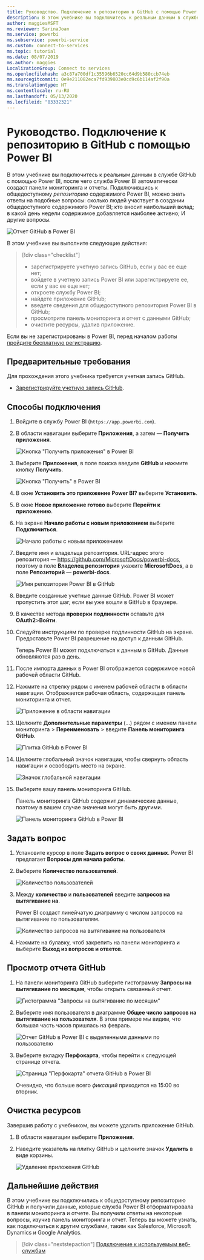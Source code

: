 ```yaml
---
title: Руководство. Подключение к репозиторию в GitHub с помощью Power BI
description: В этом учебнике вы подключитесь к реальным данным в службе GitHub с помощью Power BI, после чего служба Power BI автоматически создаст панели мониторинга и отчеты.
author: maggiesMSFT
ms.reviewer: SarinaJoan
ms.service: powerbi
ms.subservice: powerbi-service
ms.custom: connect-to-services
ms.topic: tutorial
ms.date: 08/07/2019
ms.author: maggies
LocalizationGroup: Connect to services
ms.openlocfilehash: a3c87a700df1c35596b6520cc64d9b580ccb74eb
ms.sourcegitcommit: 0e9e211082eca7fd939803e0cd9c6b114af2f90a
ms.translationtype: HT
ms.contentlocale: ru-RU
ms.lasthandoff: 05/13/2020
ms.locfileid: "83332321"
---
```

# <a name="tutorial-connect-to-a-github-repo-with-power-bi"></a>Руководство. Подключение к репозиторию в GitHub с помощью Power BI
В этом учебнике вы подключитесь к реальным данным в службе GitHub с помощью Power BI, после чего служба Power BI автоматически создаст панели мониторинга и отчеты. Подключившись к общедоступному *репозиторию* содержимого Power BI, можно знать ответы на подобные вопросы: сколько людей участвует в создании общедоступного содержимого Power BI; кто вносит наибольший вклад; в какой день недели содержимое добавляется наиболее активно; И другие вопросы. 

![Отчет GitHub в Power BI](media/service-tutorial-connect-to-github/power-bi-github-app-tutorial-punch-card.png)

В этом учебнике вы выполните следующие действия:

> [!div class="checklist"]
> * зарегистрируете учетную запись GitHub, если у вас ее еще нет; 
> * войдете в учетную запись Power BI или зарегистрируете ее, если у вас ее еще нет;
> * откроете службу Power BI;
> * найдете приложение GitHub;
> * введете сведения для общедоступного репозитория Power BI в GitHub;
> * просмотрите панель мониторинга и отчет с данными GitHub;
> * очистите ресурсы, удалив приложение.

Если вы не зарегистрированы в Power BI, перед началом работы [пройдите бесплатную регистрацию](https://app.powerbi.com/signupredirect?pbi_source=web).

## <a name="prerequisites"></a>Предварительные требования

Для прохождения этого учебника требуется учетная запись GitHub. 

- [Зарегистрируйте учетную запись GitHub](https://docs.microsoft.com/contribute/get-started-setup-github).


## <a name="how-to-connect"></a>Способы подключения
1. Войдите в службу Power BI (`https://app.powerbi.com`). 
2. В области навигации выберите **Приложения**, а затем — **Получить приложения**.
   
   ![Кнопка "Получить приложения" в Power BI](media/service-tutorial-connect-to-github/power-bi-github-app-tutorial.png) 

3. Выберите **Приложения**, в поле поиска введите **GitHub** и нажмите кнопку **Получить**.
   
   ![Кнопка "Получить" в Power BI](media/service-tutorial-connect-to-github/power-bi-github-app-tutorial-app-source.png) 

4. В окне **Установить это приложение Power BI?** выберите **Установить**.
5. В окне **Новое приложение готово** выберите **Перейти к приложению**.
6. На экране **Начало работы с новым приложением** выберите **Подключиться**.

    ![Начало работы с новым приложением](media/service-tutorial-connect-to-github/power-bi-new-app-connect-get-started.png)

7. Введите имя и владельца репозитория. URL-адрес этого репозитория — https://github.com/MicrosoftDocs/powerbi-docs, поэтому в поле **Владелец репозитория** укажите **MicrosoftDocs**, а в поле **Репозиторий** — **powerbi-docs**. 
   
    ![Имя репозитория Power BI в GitHub](media/service-tutorial-connect-to-github/power-bi-github-app-tutorial-connect.png)

5. Введите созданные учетные данные GitHub. Power BI может пропустить этот шаг, если вы уже вошли в GitHub в браузере. 

6. В качестве метода **проверки подлинности** оставьте для **OAuth2**\>**Войти**.

7. Следуйте инструкциям по проверке подлинности GitHub на экране. Предоставьте Power BI разрешение на доступ к данным GitHub.
   
   Теперь Power BI может подключаться к данным в GitHub.  Данные обновляются раз в день.

8. После импорта данных в Power BI отображается содержимое новой рабочей области GitHub. 
9. Нажмите на стрелку рядом с именем рабочей области в области навигации. Отображается рабочая область, содержащая панель мониторинга и отчет. 

    ![Приложение в области навигации](media/service-tutorial-connect-to-github/power-bi-github-app-tutorial-left-nav-expanded.png)

10. Щелкните **Дополнительные параметры** (...) рядом с именем панели мониторинга > **Переименовать** > введите **Панель мониторинга GitHub**.
 
    ![Плитка GitHub в Power BI](media/service-tutorial-connect-to-github/power-bi-github-app-tutorial-left-nav.png) 

8. Щелкните глобальный значок навигации, чтобы свернуть область навигации и освободить место на экране.

    ![Значок глобальной навигации](media/service-tutorial-connect-to-github/power-bi-global-navigation-icon.png)

10. Выберите вашу панель мониторинга GitHub.
    
    Панель мониторинга GitHub содержит динамические данные, поэтому в вашем случае значения могут быть другими.

    ![Панель мониторинга GitHub в Power BI](media/service-tutorial-connect-to-github/power-bi-github-app-tutorial-new-dashboard.png)

    

## <a name="ask-a-question"></a>Задать вопрос

1. Установите курсор в поле **Задать вопрос о своих данных**. Power BI предлагает **Вопросы для начала работы**. 

1. Выберите **Количество пользователей**.
 
    ![Количество пользователей](media/service-tutorial-connect-to-github/power-bi-github-app-tutorial-qna-how-many-users.png)

13. Между **количество** и **пользователей** введите **запросов на вытягивание на**. 

     Power BI создаст линейчатую диаграмму с числом запросов на вытягивание по пользователям.

    ![Количество запросов на вытягивание на пользователя](media/service-tutorial-connect-to-github/power-bi-github-app-tutorial-qna-how-many-prs.png)


13. Нажмите на булавку, чтоб закрепить на панели мониторинга и выберите **Выход из вопросов и ответов**.

## <a name="view-the-github-report"></a>Просмотр отчета GitHub 

1. На панели мониторинга GitHub выберите гистограмму **Запросы на вытягивание по месяцам**, чтобы открыть связанный отчет.

    ![Гистограмма "Запросы на вытягивание по месяцам"](media/service-tutorial-connect-to-github/power-bi-github-app-tutorial-column-chart.png)

2. Выберите имя пользователя в диаграмме **Общее число запросов на вытягивание на пользователя**. В этом примере мы видим, что большая часть часов пришлась на февраль.

    ![Отчет GitHub в Power BI с выделенными данными по пользователю](media/service-tutorial-connect-to-github/power-bi-github-app-tutorial-cross-filter-total-prs.png)

3. Выберите вкладку **Перфокарта**, чтобы перейти к следующей странице отчета. 
 
    ![Страница "Перфокарта" отчета GitHub в Power BI](media/service-tutorial-connect-to-github/power-bi-github-app-tutorial-tues-3pm.png)

    Очевидно, что больше всего *фиксаций* приходится на 15:00 во вторник.

## <a name="clean-up-resources"></a>Очистка ресурсов

Завершив работу с учебником, вы можете удалить приложение GitHub. 

1. В области навигации выберите **Приложения**.
2. Наведите указатель на плитку GitHub и щелкните значок **Удалить** в виде корзины.

    ![Удаление приложения GitHub](media/service-tutorial-connect-to-github/power-bi-github-app-tutorial-delete.png)

## <a name="next-steps"></a>Дальнейшие действия

В этом учебнике вы подключились к общедоступному репозиторию GitHub и получили данные, которые служба Power BI отформатировала в панели мониторинга и отчете. Вы получили ответы на некоторые вопросы, изучив панель мониторинга и отчет. Теперь вы можете узнать, как подключаться к другим службами, таким как Salesforce, Microsoft Dynamics и Google Analytics. 
 
> [!div class="nextstepaction"]
> [Подключение к используемым веб-службам](service-connect-to-services.md)


